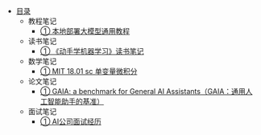 * [目录](README.md)
  * 教程笔记
    * [① 本地部署大模型通用教程](教程笔记/ch01.md)
  * 读书笔记
    * [① 《动手学机器学习》读书笔记](读书笔记/ch01.md)
  * 数学笔记
    * [① MIT 18.01 sc  单变量微积分](数学笔记/ch01.md)
  * 论文笔记
    * [① GAIA: a benchmark for General AI Assistants（GAIA：通用人工智能助手的基准） ](论文阅读笔记/ch01.md)
  * 面试笔记
    * [① AI公司面试经历](面试笔记/ch01.md)